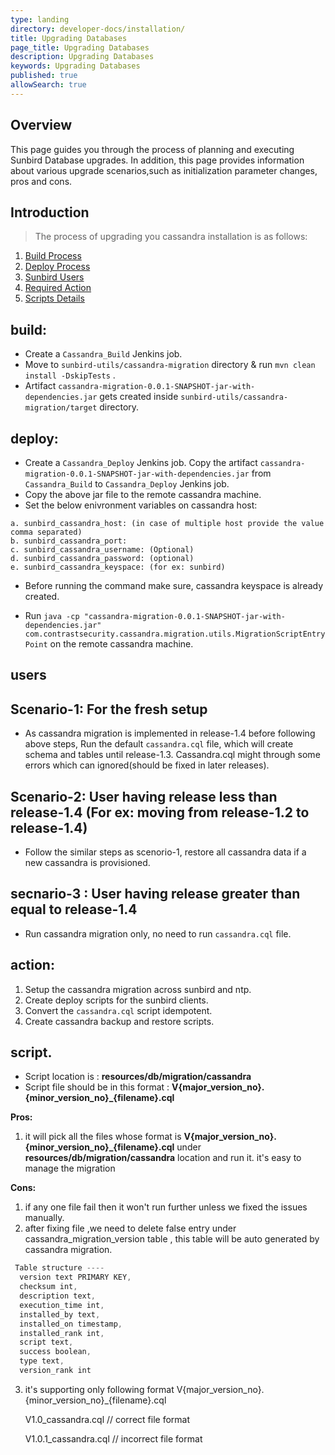 ```yaml
---
type: landing
directory: developer-docs/installation/
title: Upgrading Databases
page_title: Upgrading Databases
description: Upgrading Databases
keywords: Upgrading Databases
published: true
allowSearch: true
---
```

## Overview 
This page guides you through the process of planning and executing Sunbird Database upgrades. In addition, this page provides information about various upgrade scenarios,such as initialization parameter changes, pros and cons.

## Introduction
>  The process of upgrading you cassandra installation is as follows:
  1. [Build Process](#build)
  2. [Deploy Process](#deploy)
  3. [Sunbird Users](#users)
  4. [Required Action](#action)
  5. [Scripts Details](#script)

## build:
* Create a `Cassandra_Build` Jenkins job. 
* Move to `sunbird-utils/cassandra-migration` directory  & run `mvn clean install -DskipTests` .
* Artifact `cassandra-migration-0.0.1-SNAPSHOT-jar-with-dependencies.jar` gets created inside `sunbird-utils/cassandra-migration/target` directory.

## deploy:
* Create a `Cassandra_Deploy` Jenkins job. Copy the artifact `cassandra-migration-0.0.1-SNAPSHOT-jar-with-dependencies.jar`  from  `Cassandra_Build` to `Cassandra_Deploy` Jenkins job.
* Copy the above jar file to the remote cassandra machine. 
* Set the below enivronment variables on cassandra host:
```
a. sunbird_cassandra_host: (in case of multiple host provide the value comma separated) 
b. sunbird_cassandra_port: 
c. sunbird_cassandra_username: (Optional) 
d. sunbird_cassandra_password: (optional) 
e. sunbird_cassandra_keyspace: (for ex: sunbird)
```

* Before running the command make sure, cassandra keyspace is already created.

* Run `java -cp "cassandra-migration-0.0.1-SNAPSHOT-jar-with-dependencies.jar" com.contrastsecurity.cassandra.migration.utils.MigrationScriptEntryPoint` on the remote cassandra machine.

## users

## Scenario-1: For the fresh setup 
* As cassandra migration is implemented in release-1.4 before following above steps, Run the default `cassandra.cql` file, which will create schema and tables until release-1.3. Cassandra.cql might through some errors which can ignored(should be fixed in later releases). 

## Scenario-2: User having release less than release-1.4 (For ex: moving from release-1.2 to release-1.4)
* Follow the similar steps as scenorio-1, restore all cassandra data if a new cassandra is provisioned.

## secnario-3 : User having release greater than equal to release-1.4 
* Run cassandra migration only, no need to run `cassandra.cql` file. 

## action:
1) Setup the cassandra migration across sunbird and ntp. 
2) Create deploy scripts for the sunbird clients.
3) Convert the `cassandra.cql` script idempotent.
4) Create cassandra backup and restore scripts.


## script.
* Script location is : **resources/db/migration/cassandra**
* Script file should be in this format : **V{major_version_no}.{minor_version_no}_{filename}.cql**

**Pros:**

1. it will pick all the files whose format is **V{major_version_no}.{minor_version_no}_{filename}.cql** under **resources/db/migration/cassandra**  location and run it. it's easy to manage the migration

**Cons:**
1. if any one file fail then it won't run further unless we fixed the issues manually.
2. after fixing file ,we need to delete false entry under cassandra_migration_version table , this table will be auto generated by cassandra migration.

  ```javascript 
   Table structure ----
    version text PRIMARY KEY,
    checksum int,
    description text,
    execution_time int,
    installed_by text,
    installed_on timestamp,
    installed_rank int,
    script text,
    success boolean,
    type text,
    version_rank int
   ```

3.  it's supporting only following format
      V{major_version_no}.{minor_version_no}_{filename}.cql
    
    V1.0_cassandra.cql // correct file format

    V1.0.1_cassandra.cql // incorrect file format 

